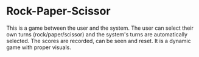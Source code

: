 # Rock-Paper-Scissor

This is a game between the user and the system. The user can select their own turns (rock/paper/scissor) and the system's turns are automatically selected. The scores are recorded, can be seen and reset. 
It is a dynamic game with proper visuals.
